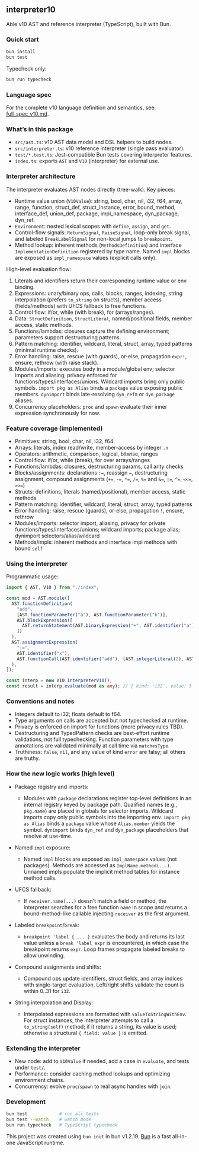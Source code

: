 ## interpreter10

Able v10 AST and reference interpreter (TypeScript), built with Bun.

### Quick start

```bash
bun install
bun test
```

Typecheck only:

```bash
bun run typecheck
```

### Language spec

For the complete v10 language definition and semantics, see: [full_spec_v10.md](../spec/full_spec_v10.md).

### What’s in this package

- `src/ast.ts`: v10 AST data model and DSL helpers to build nodes.
- `src/interpreter.ts`: v10 reference interpreter (single pass evaluator).
- `test/*.test.ts`: Jest-compatible Bun tests covering interpreter features.
- `index.ts`: exports `AST` and `V10` (interpreter) for external use.

### Interpreter architecture

The interpreter evaluates AST nodes directly (tree-walk). Key pieces:

- Runtime value union (`V10Value`): string, bool, char, nil, i32, f64, array, range, function, struct_def, struct_instance, error, bound_method, interface_def, union_def, package, impl_namespace, dyn_package, dyn_ref.
- `Environment`: nested lexical scopes with `define`, `assign`, and `get`.
- Control-flow signals: `ReturnSignal`, `RaiseSignal`, loop-only break signal, and labeled `BreakLabelSignal` for non-local jumps to `breakpoint`.
- Method lookup: inherent methods (`MethodsDefinition`) and interface `ImplementationDefinition` registered by type name. Named `impl` blocks are exposed as `impl_namespace` values (explicit calls only).

High-level evaluation flow:

1) Literals and identifiers return their corresponding runtime value or env binding.
2) Expressions: unary/binary ops, calls, blocks, ranges, indexing, string interpolation (prefers `to_string` on structs), member access (fields/methods) with UFCS fallback to free functions.
3) Control flow: if/or, while (with break), for (arrays/ranges).
4) Data: `StructDefinition`, `StructLiteral`, named/positional fields, member access, static methods.
5) Functions/lambdas: closures capture the defining environment; parameters support destructuring patterns.
6) Pattern matching: identifier, wildcard, literal, struct, array, typed patterns (minimal runtime checks).
7) Error handling: raise, rescue (with guards), or-else, propagation `expr!`, ensure, rethrow (with raise stack).
8) Modules/imports: executes body in a module/global env; selector imports and aliasing; privacy enforced for functions/types/interfaces/unions. Wildcard imports bring only public symbols. `import pkg as Alias` binds a `package` value exposing public members. `dynimport` binds late-resolving `dyn_ref`s or `dyn_package` aliases.
9) Concurrency placeholders: `proc` and `spawn` evaluate their inner expression synchronously for now.

### Feature coverage (implemented)

- Primitives: string, bool, char, nil, i32, f64
- Arrays: literals, index read/write, member-access by integer `.n`
- Operators: arithmetic, comparison, logical, bitwise, ranges
- Control flow: if/or, while (break), for over arrays/ranges
- Functions/lambdas: closures, destructuring params, call arity checks
- Blocks/assignments: declarations `:=`, reassign `=`, destructuring assignment, compound assignments (`+=`, `-=`, `*=`, `/=`, `%=` and `&=`, `|=`, `^=`, `<<=`, `>>=`)
- Structs: definitions, literals (named/positional), member access, static methods
- Pattern matching: identifier, wildcard, literal, struct, array, typed patterns
- Error handling: raise, rescue (guards), or-else, propagation `!`, ensure, rethrow
- Modules/imports: selector import, aliasing, privacy for private functions/types/interfaces/unions; wildcard imports; package alias; dynimport selectors/alias/wildcard
- Methods/impls: inherent methods and interface impl methods with bound `self`

### Using the interpreter

Programmatic usage:

```ts
import { AST, V10 } from "./index";

const mod = AST.module([
  AST.functionDefinition(
    "add",
    [AST.functionParameter("a"), AST.functionParameter("b")],
    AST.blockExpression([
      AST.returnStatement(AST.binaryExpression("+", AST.identifier("a"), AST.identifier("b")))
    ])
  ),
  AST.assignmentExpression(
    ":=",
    AST.identifier("x"),
    AST.functionCall(AST.identifier("add"), [AST.integerLiteral(2), AST.integerLiteral(3)])
  ),
]);

const interp = new V10.InterpreterV10();
const result = interp.evaluate(mod as any); // { kind: 'i32', value: 5 }
```

### Conventions and notes

- Integers default to i32; floats default to f64.
- Type arguments on calls are accepted but not typechecked at runtime.
- Privacy is enforced on import for functions (more privacy rules TBD).
- Destructuring and TypedPattern checks are best-effort runtime validations, not full typechecking. Function parameters with type annotations are validated minimally at call time via `matchesType`.
- Truthiness: `false`, `nil`, and any value of kind `error` are falsy; all others are truthy.

### How the new logic works (high level)

- Package registry and imports:
  - Modules with `package` declarations register top-level definitions in an internal registry keyed by package path. Qualified names (e.g., `pkg.name`) are placed in globals for selector imports. Wildcard imports copy only public symbols into the importing env. `import pkg as Alias` binds a `package` value whose `Alias.member` yields the symbol. `dynimport` binds `dyn_ref` and `dyn_package` placeholders that resolve at use-time.

- Named `impl` exposure:
  - Named `impl` blocks are exposed as `impl_namespace` values (not packages). Methods are accessed as `ImplName.method(...)`. Unnamed impls populate the implicit method tables for instance method calls.

- UFCS fallback:
  - If `receiver.name(...)` doesn’t match a field or method, the interpreter searches for a free function `name` in scope and returns a bound-method-like callable injecting `receiver` as the first argument.

- Labeled `breakpoint`/`break`:
  - `breakpoint 'label { ... }` evaluates the body and returns its last value unless a `break 'label expr` is encountered, in which case the breakpoint returns `expr`. Loop frames propagate labeled breaks to allow unwinding.

- Compound assignments and shifts:
  - Compound ops update identifiers, struct fields, and array indices with single-target evaluation. Left/right shifts validate the count is within 0..31 for `i32`.

- String interpolation and Display:
  - Interpolated expressions are formatted with `valueToStringWithEnv`. For struct instances, the interpreter attempts to call a `to_string(self)` method; if it returns a string, its value is used; otherwise a structural `{ field: value }` is emitted.

### Extending the interpreter

- New node: add to `V10Value` if needed, add a case in `evaluate`, and tests under `test/`.
- Performance: consider caching method lookups and optimizing environment chains.
- Concurrency: evolve `proc`/`spawn` to real async handles with `join`.

### Development

```bash
bun test            # run all tests
bun test --watch    # watch mode
bun run typecheck   # TypeScript typecheck
```

This project was created using `bun init` in bun v1.2.19. [Bun](https://bun.sh/) is a fast all-in-one JavaScript runtime.
